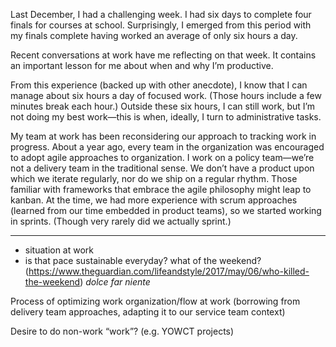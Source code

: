 

Last December, I had a challenging week. I had six days to complete four finals for courses at school. Surprisingly, I emerged from this period with my finals complete having worked an average of only six hours a day.

Recent conversations at work have me reflecting on that week. It contains an important lesson for me about when and why I’m productive.

From this experience (backed up with other anecdote), I know that I can manage about six hours a day of focused work. (Those hours include a few minutes break each hour.) Outside these six hours, I can still work, but I’m not doing my best work—this is when, ideally, I turn to administrative tasks.

My team at work has been reconsidering our approach to tracking work in progress. About a year ago, every team in the organization was encouraged to adopt agile approaches to organization. I work on a policy team—we’re not a delivery team in the traditional sense. We don’t have a product upon which we iterate regularly, nor do we ship on a regular rhythm. Those familiar with frameworks that embrace the agile philosophy might leap to kanban. At the time, we had more experience with scrum approaches (learned from our time embedded in product teams), so we started working in sprints. (Though very rarely did we actually sprint.)



---

- situation at work
- is that pace sustainable everyday? what of the weekend? (https://www.theguardian.com/lifeandstyle/2017/may/06/who-killed-the-weekend) _dolce far niente_

Process of optimizing work organization/flow at work (borrowing from delivery team approaches, adapting it to our service team context)

Desire to do non-work “work”? (e.g. YOWCT projects)